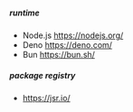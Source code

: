 ##### runtime

- Node.js https://nodejs.org/
- Deno https://deno.com/
- Bun https://bun.sh/

##### package registry

- https://jsr.io/

